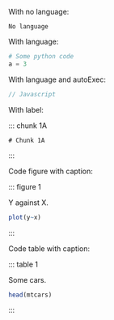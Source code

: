 With no language:

```exec
No language
```

With language:

```python exec
# Some python code
a = 3
```

With language and autoExec:

```js exec auto=always
// Javascript
```

With label:

::: chunk 1A

```exec
# Chunk 1A
```

:::

Code figure with caption:

::: figure 1

Y against X.

```r exec
plot(y~x)
```

:::

Code table with caption:

::: table 1

Some cars.

```r exec
head(mtcars)
```

:::
